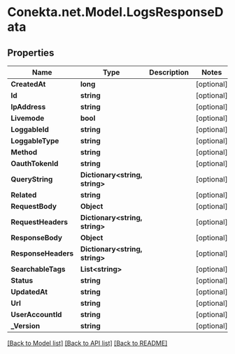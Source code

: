 # Conekta.net.Model.LogsResponseData

## Properties

Name | Type | Description | Notes
------------ | ------------- | ------------- | -------------
**CreatedAt** | **long** |  | [optional] 
**Id** | **string** |  | [optional] 
**IpAddress** | **string** |  | [optional] 
**Livemode** | **bool** |  | [optional] 
**LoggableId** | **string** |  | [optional] 
**LoggableType** | **string** |  | [optional] 
**Method** | **string** |  | [optional] 
**OauthTokenId** | **string** |  | [optional] 
**QueryString** | **Dictionary&lt;string, string&gt;** |  | [optional] 
**Related** | **string** |  | [optional] 
**RequestBody** | **Object** |  | [optional] 
**RequestHeaders** | **Dictionary&lt;string, string&gt;** |  | [optional] 
**ResponseBody** | **Object** |  | [optional] 
**ResponseHeaders** | **Dictionary&lt;string, string&gt;** |  | [optional] 
**SearchableTags** | **List&lt;string&gt;** |  | [optional] 
**Status** | **string** |  | [optional] 
**UpdatedAt** | **string** |  | [optional] 
**Url** | **string** |  | [optional] 
**UserAccountId** | **string** |  | [optional] 
**_Version** | **string** |  | [optional] 

[[Back to Model list]](../README.md#documentation-for-models) [[Back to API list]](../README.md#documentation-for-api-endpoints) [[Back to README]](../README.md)

